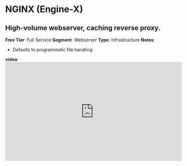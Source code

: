 # NGINX (Engine-X)

## High-volume webserver, caching reverse proxy.

**Free Tier**: Full Service
**Segment**: Webserver
**Type**: Infrastructure
**Notes**:

- Defaults to programmatic file handling.

**video**: <iframe width='560' height='315' src='https://www.youtube.com/embed/JKxlsvZXG7c' title='YouTube video player' frameborder='0' allow='accelerometer; autoplay; clipboard-write; encrypted-media; gyroscope; picture-in-picture' allowfullscreen>
